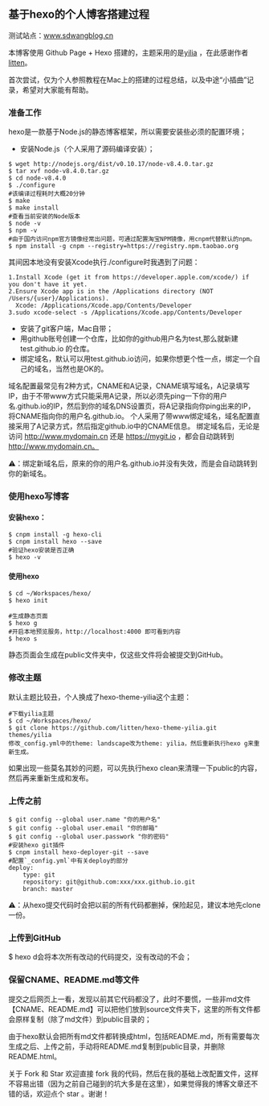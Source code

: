 ## 基于hexo的个人博客搭建过程
测试站点：www.sdwangblog.cn

本博客使用 Github Page + Hexo 搭建的，主题采用的是[yilia](https://github.com/litten/hexo-theme-yilia) ，在此感谢作者[litten](https://github.com/litten)。

首次尝试，仅为个人参照教程在Mac上的搭建的过程总结，以及中途“小插曲”记录，希望对大家能有帮助。
### 准备工作
hexo是一款基于Node.js的静态博客框架，所以需要安装些必须的配置环境；
- 安装Node.js（个人采用了源码编译安装）；
```
$ wget http://nodejs.org/dist/v0.10.17/node-v8.4.0.tar.gz
$ tar xvf node-v8.4.0.tar.gz
$ cd node-v8.4.0
$ ./configure
#该编译过程耗时大概20分钟
$ make
$ make install
#查看当前安装的Node版本
$ node -v
$ npm -v
#由于国内访问npm官方镜像经常出问题，可通过配置淘宝NPM镜像，用cnpm代替默认的npm。
$ npm install -g cnpm --registry=https://registry.npm.taobao.org
```
其间因本地没有安装Xcode执行./configure时我遇到了问题：
```
1.Install Xcode (get it from https://developer.apple.com/xcode/) if you don't have it yet.
2.Ensure Xcode app is in the /Applications directory (NOT /Users/{user}/Applications).
  Xcode: /Applications/Xcode.app/Contents/Developer
3.sudo xcode-select -s /Applications/Xcode.app/Contents/Developer
```
- 安装了git客户端，Mac自带；
- 用github账号创建一个仓库，比如你的github用户名为test,那么就新建 test.github.io 的仓库。
- 绑定域名，默认可以用test.github.io访问，如果你想更个性一点，绑定一个自己的域名，当然也是OK的。

域名配置最常见有2种方式，CNAME和A记录，CNAME填写域名，A记录填写IP，由于不带www方式只能采用A记录，所以必须先ping一下你的用户名.github.io的IP，然后到你的域名DNS设置页，将A记录指向你ping出来的IP，将CNAME指向你的用户名.github.io。
个人采用了带www绑定域名，域名配置直接采用了A记录方式，然后指定github.io中的CNAME信息。
绑定域名后，无论是访问 http://www.mydomain.cn 还是 https://mygit.io ，都会自动跳转到 http://www.mydomain.cn。

⚠️：绑定新域名后，原来的你的用户名.github.io并没有失效，而是会自动跳转到你的新域名。

### 使用hexo写博客
#### 安装hexo：
```
$ cnpm install -g hexo-cli
$ cnpm install hexo --save
#验证hexo安装是否正确
$ hexo -v
```
#### 使用hexo
```
$ cd ~/Workspaces/hexo/
$ hexo init

#生成静态页面
$ hexo g
#开启本地预览服务，http://localhost:4000 即可看到内容
$ hexo s
```
静态页面会生成在public文件夹中，仅这些文件将会被提交到GitHub。
### 修改主题
默认主题比较丑，个人换成了hexo-theme-yilia这个主题：
```
#下载yilia主题
$ cd ~/Workspaces/hexo/
$ git clone https://github.com/litten/hexo-theme-yilia.git themes/yilia
修改_config.yml中的theme: landscape改为theme: yilia，然后重新执行hexo g来重新生成。
```
如果出现一些莫名其妙的问题，可以先执行hexo clean来清理一下public的内容，然后再来重新生成和发布。
### 上传之前
```
$ git config --global user.name "你的用户名"
$ git config --global user.email "你的邮箱"
$ git config --global user.passwork "你的密码"
#安装hexo git插件
$ cnpm install hexo-deployer-git --save
#配置`_config.yml`中有关deploy的部分
deploy:
    type: git
    repository: git@github.com:xxx/xxx.github.io.git
    branch: master
```    
⚠️：从hexo提交代码时会把以前的所有代码都删掉，保险起见，建议本地先clone一份。

### 上传到GitHub
$ hexo d会将本次所有改动的代码提交，没有改动的不会；

### 保留CNAME、README.md等文件
提交之后网页上一看，发现以前其它代码都没了，此时不要慌，一些非md文件【CNAME、README.md】可以把他们放到source文件夹下，这里的所有文件都会原样复制（除了md文件）到public目录的；

由于hexo默认会把所有md文件都转换成html，包括README.md，所有需要每次生成之后、上传之前，手动将README.md复制到public目录，并删除README.html。

关于 Fork 和 Star
欢迎直接 fork 我的代码，然后在我的基础上改配置文件，这样不容易出错（因为之前自己碰到的坑大多是在这里），如果觉得我的博客文章还不错的话，欢迎点个 star 。谢谢！


